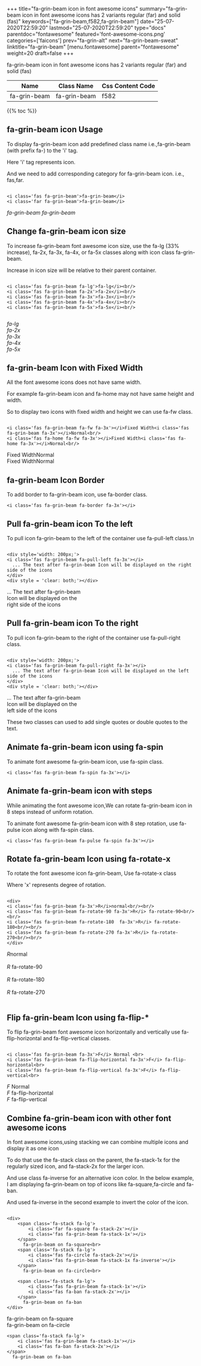 +++
title="fa-grin-beam icon in font awesome icons"
summary="fa-grin-beam icon in font awesome icons has 2 variants regular (far) and solid (fas)"
keywords=["fa-grin-beam,f582,fa-grin-beam"]
date="25-07-2020T22:59:20"
lastmod="25-07-2020T22:59:20"
type="docs"
parentdoc="fontawesome"
featured='font-awesome-icons.png'
categories=['faicons']
prev="fa-grin-alt"
next="fa-grin-beam-sweat"
linktitle="fa-grin-beam"
[menu.fontawesome]
parent="fontawesome"
weight=20
draft=false
+++


fa-grin-beam icon in font awesome icons has 2 variants regular (far) and solid (fas)

<div class='table-responsive'><table class='table'><thead><tr><th>Name</th><th>Class Name</th><th>Css Content Code</th></tr></thead><tbody><tr><td>fa-grin-beam</td><td>fa-grin-beam</td><td>f582</td></tr></tbody></table></div>


{{% toc %}}


## fa-grin-beam icon Usage

To display fa-grin-beam icon add predefined class name i.e.,fa-grin-beam (with prefix fa-) to the 'i' tag.

Here 'i' tag represents icon.

And we need to add corresponding category for fa-grin-beam icon. i.e., fas,far.


```

<i class='fas fa-grin-beam'>fa-grin-beam</i>
<i class='far fa-grin-beam'>fa-grin-beam</i>
```

<i class='fas fa-grin-beam'>fa-grin-beam</i>
<i class='far fa-grin-beam'>fa-grin-beam</i>




## Change fa-grin-beam icon size
To increase fa-grin-beam font awesome icon size, use the fa-lg (33% increase), fa-2x, fa-3x, fa-4x, or fa-5x classes along with icon class fa-grin-beam.

Increase in icon size will be relative to their parent container. 

```

<i class='fas fa-grin-beam fa-lg'>fa-lg</i><br/>
<i class='fas fa-grin-beam fa-2x'>fa-2x</i><br/>
<i class='fas fa-grin-beam fa-3x'>fa-3x</i><br/>
<i class='fas fa-grin-beam fa-4x'>fa-4x</i><br/>
<i class='fas fa-grin-beam fa-5x'>fa-5x</i><br/>
            
```

<i class='fas fa-grin-beam fa-lg'>fa-lg</i><br/>
<i class='fas fa-grin-beam fa-2x'>fa-2x</i><br/>
<i class='fas fa-grin-beam fa-3x'>fa-3x</i><br/>
<i class='fas fa-grin-beam fa-4x'>fa-4x</i><br/>
<i class='fas fa-grin-beam fa-5x'>fa-5x</i><br/>
            



## fa-grin-beam Icon with Fixed Width 

All the font awesome icons does not have same width.

For example fa-grin-beam icon and fa-home may not have same height and width.

So to display two icons with fixed width and height we can use fa-fw class.


```

<i class='fas fa-grin-beam fa-fw fa-3x'></i>Fixed Width<i class='fas fa-grin-beam fa-3x'></i>Normal<br/>
<i class='fas fa-home fa-fw fa-3x'></i>Fixed Width<i class='fas fa-home fa-3x'></i>Normal<br/>
```

<i class='fas fa-grin-beam fa-fw fa-3x'></i>Fixed Width<i class='fas fa-grin-beam fa-3x'></i>Normal<br/>
<i class='fas fa-home fa-fw fa-3x'></i>Fixed Width<i class='fas fa-home fa-3x'></i>Normal<br/>



## fa-grin-beam Icon Border 

To add border to fa-grin-beam icon, use fa-border class.


```
<i class='fas fa-grin-beam fa-border fa-3x'></i>

```
<i class='fas fa-grin-beam fa-border fa-3x'></i>





## Pull fa-grin-beam icon To the left

To pull icon fa-grin-beam to the left of the container use fa-pull-left class.\n

```

<div style='width: 200px;'>
<i class='fas fa-grin-beam fa-pull-left fa-3x'></i>
  ... The text after fa-grin-beam Icon will be displayed on the right side of the icons
</div>
<div style = 'clear: both;'></div>
```

<div style='width: 200px;'>
<i class='fas fa-grin-beam fa-pull-left fa-3x'></i>
  ... The text after fa-grin-beam Icon will be displayed on the right side of the icons
</div>
<div style = 'clear: both;'></div>




## Pull fa-grin-beam icon To the right
To pull icon fa-grin-beam to the right of the container use fa-pull-right class.

```

<div style='width: 200px;'>
<i class='fas fa-grin-beam fa-pull-right fa-3x'></i>
  ... The text after fa-grin-beam Icon will be displayed on the left side of the icons
</div>
<div style = 'clear: both;'></div>
```

<div style='width: 200px;'>
<i class='fas fa-grin-beam fa-pull-right fa-3x'></i>
  ... The text after fa-grin-beam Icon will be displayed on the left side of the icons
</div>
<div style = 'clear: both;'></div>

These two classes can used to add single quotes or double quotes to the text.


## Animate fa-grin-beam icon using fa-spin
To animate font awesome fa-grin-beam icon, use fa-spin class.

```
<i class='fas fa-grin-beam fa-spin fa-3x'></i>
```
<i class='fas fa-grin-beam fa-spin fa-3x'></i>




## Animate fa-grin-beam icon with steps
While animating the font awesome icon,We can rotate fa-grin-beam icon in 8 steps instead of uniform rotation.

To animate font awesome fa-grin-beam icon with 8 step rotation, use fa-pulse icon along with fa-spin class.


```
<i class='fas fa-grin-beam fa-pulse fa-spin fa-3x'></i>

```
<i class='fas fa-grin-beam fa-pulse fa-spin fa-3x'></i>





## Rotate fa-grin-beam Icon using fa-rotate-x
To rotate the font awesome icon fa-grin-beam, Use fa-rotate-x class

Where 'x' represents degree of rotation.


```

<div>
<i class='fas fa-grin-beam fa-3x'>R</i>normal<br/><br/>
<i class='fas fa-grin-beam fa-rotate-90 fa-3x'>R</i> fa-rotate-90<br/><br/> 
<i class='fas fa-grin-beam fa-rotate-180  fa-3x'>R</i> fa-rotate-180<br/><br/> 
<i class='fas fa-grin-beam fa-rotate-270 fa-3x'>R</i> fa-rotate-270<br/><br/>
</div>
```

<div>
<i class='fas fa-grin-beam fa-3x'>R</i>normal<br/><br/>
<i class='fas fa-grin-beam fa-rotate-90 fa-3x'>R</i> fa-rotate-90<br/><br/> 
<i class='fas fa-grin-beam fa-rotate-180  fa-3x'>R</i> fa-rotate-180<br/><br/> 
<i class='fas fa-grin-beam fa-rotate-270 fa-3x'>R</i> fa-rotate-270<br/><br/>
</div>




## Flip fa-grin-beam Icon using fa-flip-*
To flip fa-grin-beam font awesome icon horizontally and vertically use fa-flip-horizontal and fa-flip-vertical classes. 

```

<i class='fas fa-grin-beam fa-3x'>F</i> Normal <br>
<i class='fas fa-grin-beam fa-flip-horizontal fa-3x'>F</i> fa-flip-horizontal<br>
<i class='fas fa-grin-beam fa-flip-vertical fa-3x'>F</i> fa-flip-vertical<br>
```

<i class='fas fa-grin-beam fa-3x'>F</i> Normal <br>
<i class='fas fa-grin-beam fa-flip-horizontal fa-3x'>F</i> fa-flip-horizontal<br>
<i class='fas fa-grin-beam fa-flip-vertical fa-3x'>F</i> fa-flip-vertical<br>




## Combine fa-grin-beam icon with other font awesome icons
In font awesome icons,using stacking we can combine multiple icons and display it as one icon 

To do that use the fa-stack class on the parent, the fa-stack-1x for the regularly sized icon, and fa-stack-2x for the larger icon.

And use class fa-inverse for an alternative icon color. 
In the below example, I am displaying fa-grin-beam on top of icons like fa-square,fa-circle and fa-ban.

And used fa-inverse in the second example to invert the color of the icon.

```

<div>
    <span class='fa-stack fa-lg'>
        <i class='far fa-square fa-stack-2x'></i>
        <i class='fas fa-grin-beam fa-stack-1x'></i>
    </span>
      fa-grin-beam on fa-square<br>
    <span class='fa-stack fa-lg'>
        <i class='fas fa-circle fa-stack-2x'></i>
        <i class='fas fa-grin-beam fa-stack-1x fa-inverse'></i>
    </span>
      fa-grin-beam on fa-circle<br>

    <span class='fa-stack fa-lg'>
        <i class='fas fa-grin-beam fa-stack-1x'></i>
        <i class='fas fa-ban fa-stack-2x'></i>
    </span>
      fa-grin-beam on fa-ban
</div>
```

<div>
    <span class='fa-stack fa-lg'>
        <i class='far fa-square fa-stack-2x'></i>
        <i class='fas fa-grin-beam fa-stack-1x'></i>
    </span>
      fa-grin-beam on fa-square<br>
    <span class='fa-stack fa-lg'>
        <i class='fas fa-circle fa-stack-2x'></i>
        <i class='fas fa-grin-beam fa-stack-1x fa-inverse'></i>
    </span>
      fa-grin-beam on fa-circle<br>

    <span class='fa-stack fa-lg'>
        <i class='fas fa-grin-beam fa-stack-1x'></i>
        <i class='fas fa-ban fa-stack-2x'></i>
    </span>
      fa-grin-beam on fa-ban
</div>






